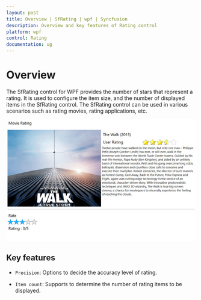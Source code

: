 ```yaml
---
layout: post
title: Overview | SfRating | wpf | Syncfusion
description: Overview and key features of Rating control
platform: wpf
control: Rating
documentation: ug
---
```


# Overview

The SfRating control for WPF provides the number of stars that represent a rating. It is used to configure the item size, and the number of displayed items in the SfRating control. The SfRating control can be used in various scenarios such as rating movies, rating applications, etc.

![SfRating overview](images/gettingstarted.jpg)

## Key features

* `Precision`: Options to decide the accuracy level of rating.

* `Item count`: Supports to determine the number of rating items to be displayed.

